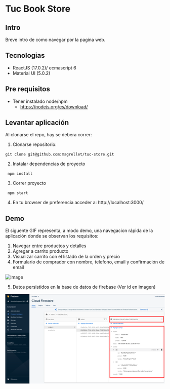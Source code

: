 Tuc Book Store
======================================

**Intro**
--------
Breve intro de como navegar por la pagina web.

**Tecnologias**
--------
 - ReactJS (17.0.2)/ ecmascript 6
 - Material UI (5.0.2)

**Pre requisitos**
--------
 - Tener instalado node/npm
   - https://nodejs.org/es/download/

**Levantar aplicación**
--------

Al clonarse el repo, hay se debera correr:

1. Clonarse repositorio: 
```   
git clone git@github.com:magrellet/tuc-store.git
```
2. Instalar dependencias de proyecto
```
 npm install
 ```
3. Correr proyecto
```
 npm start
```
4.  En tu browser de preferencia acceder a: http://localhost:3000/


**Demo**
--------
El siguente GIF representa, a modo demo, una navegacion rápida de la aplicación donde se observan los requisitos:

1. Navegar entre productos y detalles
2. Agregar a carrito producto
3. Visualizar carrito con el listado de la orden y precio
4. Formulario de comprador con nombre, telefono, email y confirmación de email

![image](public/demo.gif)

5. Datos persistidos en la base de datos de firebase (Ver id en imagen)


![image](public/compra.png)